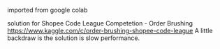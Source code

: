 imported from google colab

solution for Shopee Code League Competetion - Order Brushing https://www.kaggle.com/c/order-brushing-shopee-code-league
A little backdraw is the solution is slow performance.

